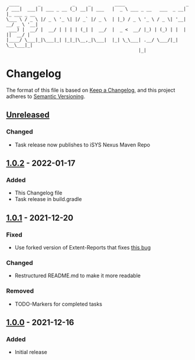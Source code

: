      ____       _            _     _         ____                       _            
    / ___|  ___| | ___ _ __ (_) __| | ___   |  _ \ ___ _ __   ___  _ __| |_ ___ _ __ 
    \___ \ / _ \ |/ _ \ '_ \| |/ _` |/ _ \  | |_) / _ \ '_ \ / _ \| '__| __/ _ \ '__|
     ___) |  __/ |  __/ | | | | (_| |  __/  |  _ <  __/ |_) | (_) | |  | ||  __/ |   
    |____/ \___|_|\___|_| |_|_|\__,_|\___|  |_| \_\___| .__/ \___/|_|   \__\___|_|   
                                                      |_|                            
# Changelog

The format of this file is based on [Keep a Changelog](https://keepachangelog.com/en/1.0.0/), and this project adheres to [Semantic Versioning](https://semver.org/spec/v2.0.0.html).


## [Unreleased]

### Changed
- Task release now publishes to iSYS Nexus Maven Repo


## [1.0.2] - 2022-01-17

### Added
- This Changelog file
- Task release in build.gradle


## [1.0.1] - 2021-12-20

### Fixed
- Use forked version of Extent-Reports that fixes [this bug](https://github.com/extent-framework/extentreports-java/issues/333)

### Changed
- Restructured README.md to make it more readable

### Removed
- TODO-Markers for completed tasks


## [1.0.0] - 2021-12-16

### Added
- Initial release


[unreleased]: https://gitlab.isys.de/ulrichmayring/selenide-reporter/-/compare/1.0.2...main?from_project_id=143
[1.0.2]: https://gitlab.isys.de/ulrichmayring/selenide-reporter/-/compare/1.0.1...1.0.2?from_project_id=143
[1.0.1]: https://gitlab.isys.de/ulrichmayring/selenide-reporter/-/compare/1.0.0...1.0.1?from_project_id=143
[1.0.0]: https://gitlab.isys.de/ulrichmayring/selenide-reporter/-/tags/1.0.0
